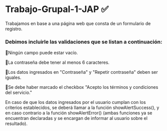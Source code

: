 # Trabajo-Grupal-1-JAP ✅

Trabajamos en base a una página web que consta de un formulario de registro.


### Debimos incluirle las validaciones que se listan a continuación: ###

🔸Ningún campo puede estar vacío.

🔹La contraseña debe tener al menos 6 caracteres.

🔸Los datos ingresados en "Contraseña" y "Repetir contraseña" deben ser iguales.

🔹Se debe haber marcado el checkbox "Acepto los términos y condiciones del servicio."


En caso de que los datos ingresados por el usuario cumplan con los criterios establecidos, se deberá llamar a la función showAlertSuccess(), y en caso contrario a la función showAlertError() (ambas funciones ya se encuentran declaradas y se encargan de informar al usuario sobre el resultado).
